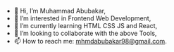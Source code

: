 - 👋 Hi, I’m Muhammad Abubakar,
- 👀 I’m interested in Frontend Web Development,
- 🌱 I’m currently learning HTML CSS JS and React,
- 💞️ I’m looking to collaborate with the above Tools,
- 📫 How to reach me: mhmdabubakar98@gmail.com.
